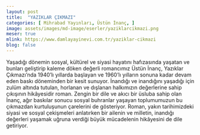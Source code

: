 ```yaml
---
layout: post
title:  "YAZIKLAR ÇIKMAZI"
categories: [ Mihrabad Yayınları, Üstün İnanç, ]
image: assets/images/md-image/eserler/yaziklarcikmazi.png
meser: true
mlink: https://www.damlayayinevi.com.tr/yaziklar-cikmazi
blog: false
---
```


Yaşadığı dönemin sosyal, kültürel ve siyasi hayatını hafızasında yaşatan ve bunları geliştirip kaleme döken değerli romancımız Üstün İnanç, Yazıklar Çıkmazı’nda 1940’lı yıllarda başlayan ve 1960’lı yılların sonuna kadar devam eden baskı döneminden bir kesit sunuyor. İnandığı ve inandığını yaşadığı için zulüm altında tutulan, horlanan ve dışlanan halkımızın değerlerine sahip çıkışının hikâyesidir roman. Zengin bir dile ve akıcı bir üsluba sahip olan İnanç, ağır baskılar sonucu sosyal buhranlar yaşayan toplumumuzun bu çıkmazdan kurtuluşunun çarelerini de gösteriyor. Roman, yakın tarihimizdeki siyasi ve sosyal çekişmeleri anlatırken bir ailenin ve milletin, inandığı değerleri yaşamak uğruna verdiği büyük mücadelenin hikâyesini de dile getiriyor.